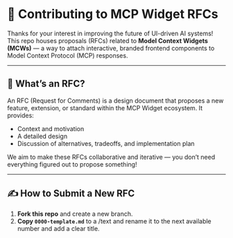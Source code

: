 # 🙌 Contributing to MCP Widget RFCs

Thanks for your interest in improving the future of UI-driven AI systems!  
This repo houses proposals (RFCs) related to **Model Context Widgets (MCWs)** — a way to attach interactive, branded frontend components to Model Context Protocol (MCP) responses.

---

## 🧭 What’s an RFC?

An RFC (Request for Comments) is a design document that proposes a new feature, extension, or standard within the MCP Widget ecosystem. It provides:
- Context and motivation
- A detailed design
- Discussion of alternatives, tradeoffs, and implementation plan

We aim to make these RFCs collaborative and iterative — you don’t need everything figured out to propose something!

---

## ✍️ How to Submit a New RFC

1. **Fork this repo** and create a new branch.
2. **Copy `0000-template.md`** to a /text and rename it to the next available number and add a clear title.
